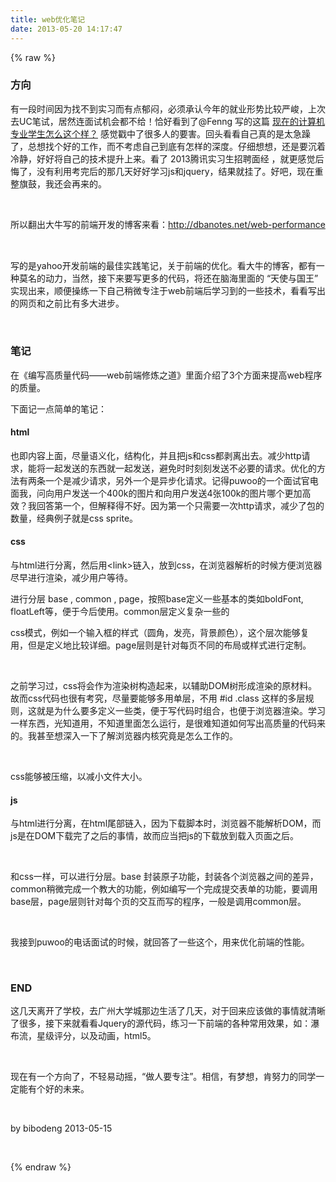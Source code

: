 ```yaml
---
title: web优化笔记
date: 2013-05-20 14:17:47
---
```

{% raw %}
<link type="text/css" rel="stylesheet" href="http://bibodeng.web-149.com/content/plugins/bibo_mark/article_bibo.css"> <div class="art_content">
    <h3>
        ﻿﻿﻿方向
    </h3>
    <p>
            有一段时间因为找不到实习而有点郁闷，必须承认今年的就业形势比较严峻，上次去UC笔试，居然连面试机会都不给！恰好看到了@Fenng 写的这篇 <a href="http://dbanotes.net/review/the_students.html" title="现在的计算机专业学生怎么这个样？" target="_blank">现在的计算机专业学生怎么这个样？</a> 感觉戳中了很多人的要害。回头看看自己真的是太急躁了，总想找个好的工作，而不考虑自己到底有怎样的深度。仔细想想，还是要沉着冷静，好好将自己的技术提升上来。看了 2013腾讯实习生招聘面经 ，就更感觉后悔了，没有利用考完后的那几天好好学习js和jquery，结果就挂了。好吧，现在重整旗鼓，我还会再来的。
    </p>
    <p>
        <br />
    </p>
    <p>
        所以翻出大牛写的前端开发的博客来看：<a href="http://dbanotes.net/web-performance" target="_blank" style="line-height:1.3em;">http://dbanotes.net/web-performance</a><span style="line-height:1.3em;"> </span>     </p>
    <p>
        <span style="line-height:1.3em;"><br />
        </span>     </p>
    <p>
            写的是yahoo开发前端的最佳实践笔记，关于前端的优化。看大牛的博客，都有一种莫名的动力，当然，接下来要写更多的代码，将还在脑海里面的 “天使与国王” 实现出来，顺便操练一下自己稍微专注于web前端后学习到的一些技术，看看写出的网页和之前比有多大进步。
    </p>
    <p>
        <br />
    </p>
    <h3>
        笔记
    </h3>
    <p>
        在《编写高质量代码——web前端修炼之道》里面介绍了3个方面来提高web程序的质量。
    </p>
    <p>
        下面记一点简单的笔记：
    </p>
    <h4>
        html 
    </h4>
    <p>
        也即内容上面，尽量语义化，结构化，并且把js和css都剥离出去。减少http请求，能将一起发送的东西就一起发送，避免时时刻刻发送不必要的请求。优化的方法有两条一个是减少请求，另外一个是异步化请求。记得puwoo的一个面试官电面我，问向用户发送一个400k的图片和向用户发送4张100k的图片哪个更加高效？我回答第一个，但解释得不好。因为第一个只需要一次http请求，减少了包的数量，经典例子就是css sprite。
    </p>
    <h4>
        css
    </h4>
    <p>
        与html进行分离，然后用&lt;link&gt;链入，放到css，在浏览器解析的时候方便浏览器尽早进行渲染，减少用户等待。
    </p>
    <p>
        进行分层 base , common , page，按照base定义一些基本的类如boldFont, floatLeft等，便于今后使用。common层定义复杂一些的
    </p>
    <p>
        css模式，例如一个输入框的样式（圆角，发亮，背景颜色），这个层次能够复用，但是定义地比较详细。page层则是针对每页不同的布局或样式进行定制。
    </p>
    <p>
        <br />
    </p>
    <p>
        之前学习过，css将会作为渲染树构造起来，以辅助DOM树形成渲染的原材料。故而css代码也很有考究，尽量要能够多用单层，不用 #id .class 这样的多层规则，这就是为什么要多定义一些类，便于写代码时组合，也便于浏览器渲染。学习一样东西，光知道用，不知道里面怎么运行，是很难知道如何写出高质量的代码来的。我甚至想深入一下了解浏览器内核究竟是怎么工作的。
    </p>
    <p>
        <br />
    </p>
    <p>
        css能够被压缩，以减小文件大小。
    </p>
    <h4>
        js
    </h4>
    <p>
        与html进行分离，在html尾部链入，因为下载脚本时，浏览器不能解析DOM，而js是在DOM下载完了之后的事情，故而应当把js的下载放到载入页面之后。
    </p>
    <p>
        <br />
    </p>
    <p>
        和css一样，可以进行分层。base 封装原子功能，封装各个浏览器之间的差异， common稍微完成一个教大的功能，例如编写一个完成提交表单的功能，要调用base层，page层则针对每个页的交互而写的程序，一般是调用common层。
    </p>
    <p>
        <br />
    </p>
    <p>
        我接到puwoo的电话面试的时候，就回答了一些这个，用来优化前端的性能。
    </p>
    <p>
        <br />
    </p>
    <h3>
        END
    </h3>
    <p>
        这几天离开了学校，去广州大学城那边生活了几天，对于回来应该做的事情就清晰了很多，接下来就看看Jquery的源代码，练习一下前端的各种常用效果，如：瀑布流，星级评分，以及动画，html5。
    </p>
    <p>
        <br />
    </p>
    <p>
        现在有一个方向了，不轻易动摇，“做人要专注”。相信，有梦想，肯努力的同学一定能有个好的未来。
    </p>
    <p>
        <br />
    </p>
    <p>
        by bibodeng 2013-05-15
    </p>
    <p>&nbsp;</p>
</div>{% endraw %}
